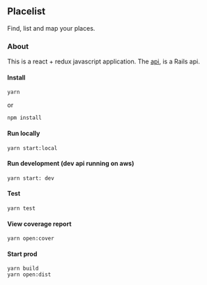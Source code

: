 ## Placelist
Find, list and map your places.

### About
This is a react + redux javascript application.
The [api](https://github.com/ojlamb/placelist_api), is a Rails api.

#### Install
```
yarn
```
or

```
npm install
```

#### Run locally
```
yarn start:local
```

#### Run development (dev api running on aws)
```
yarn start: dev
```

#### Test
```
yarn test
```

#### View coverage report
```
yarn open:cover
```

#### Start prod
```
yarn build
yarn open:dist
```
